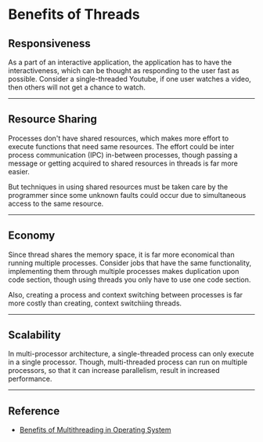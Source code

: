 # Benefits of Threads

## Responsiveness

As a part of an interactive application, the application has to have the interactiveness, which can be thought as responding to the user fast as possible. Consider a single-threaded Youtube, if one user watches a video, then others will not get a chance to watch. 

---

## Resource Sharing

Processes don't have shared resources, which makes more effort to execute functions that need same resources. The effort could be inter process communication (IPC) in-between processes, though passing a message or getting acquired to shared resources in threads is far more easier. 

But techniques in using shared resources must be taken care by the programmer since some unknown faults could occur due to simultaneous access to the same resource. 

---

## Economy

Since thread shares the memory space, it is far more economical than running multiple processes. Consider jobs that have the same functionality, implementing them through multiple processes makes duplication upon code section, though using threads you only have to use one code section. 

Also, creating a process and context switching between processes is far more costly than creating, context switchiing threads. 

---

## Scalability

In multi-processor architecture, a single-threaded process can only execute in a single processor. Though, multi-threaded process can run on multiple processors, so that it can increase parallelism, result in increased performance. 

---

## Reference

- [Benefits of Multithreading in Operating System](https://www.geeksforgeeks.org/benefits-of-multithreading-in-operating-system/)